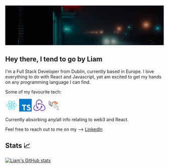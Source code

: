 
<p align="center">
  <img src="Liam Morris.gif" /> 
<h2> Hey there, I tend to go by Liam </h2> 
</p>

I'm a Full Stack Developer from Dublin, currently based in Europe. I love everything to do with React and Javascript, yet am excited to get my hands on any programming language I can find.

Some of my favourite tech:

<p>
<img src="https://raw.githubusercontent.com/github/explore/80688e429a7d4ef2fca1e82350fe8e3517d3494d/topics/react/react.png" width="40px"/>
<img src="https://raw.githubusercontent.com/github/explore/80688e429a7d4ef2fca1e82350fe8e3517d3494d/topics/typescript/typescript.png" width="40px" />
<img src="https://raw.githubusercontent.com/github/explore/80688e429a7d4ef2fca1e82350fe8e3517d3494d/topics/redux/redux.png" width="40px" />
<img src="https://raw.githubusercontent.com/ChainSafe/web3.js/1.x/assets/logo/web3js.jpg" width="47px" />
</p>


Currently absorbing any/all info relating to web3 and React.


Feel free to reach out to me on my --> [LinkedIn](https://www.linkedin.com/in/liam--morris/)

## Stats 📈
[![Liam's GitHub stats](https://github-readme-stats.vercel.app/api?username=Aothe&count_private=true&show_icons=true&theme=nord)](https://github.com/Aothe/github-readme-stats)

